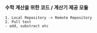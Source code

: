 ### 수학 계산을 위한 코드 / 계산기 제공 모듈

	1. Local Repository -> Remote Repository
	2. Pull test 
	- add, substract etc
